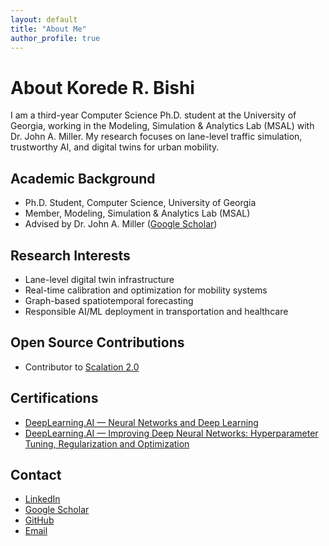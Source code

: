 ```yaml
---
layout: default
title: "About Me"
author_profile: true
---
```


# About Korede R. Bishi

I am a third-year Computer Science Ph.D. student at the University of Georgia, working in the Modeling, Simulation & Analytics Lab (MSAL) with Dr. John A. Miller. My research focuses on lane-level traffic simulation, trustworthy AI, and digital twins for urban mobility.

## Academic Background
- Ph.D. Student, Computer Science, University of Georgia
- Member, Modeling, Simulation & Analytics Lab (MSAL)
- Advised by Dr. John A. Miller ([Google Scholar](https://scholar.google.com/citations?user=K7j2Uk8AAAAJ&hl=en))

## Research Interests
- Lane-level digital twin infrastructure
- Real-time calibration and optimization for mobility systems
- Graph-based spatiotemporal forecasting
- Responsible AI/ML deployment in transportation and healthcare

## Open Source Contributions
- Contributor to [Scalation 2.0](https://github.com/scalation/scalation_2.0)

## Certifications
- [DeepLearning.AI — Neural Networks and Deep Learning](https://coursera.org/verify/1V8OP0C1JOPT)
- [DeepLearning.AI — Improving Deep Neural Networks: Hyperparameter Tuning, Regularization and Optimization](https://coursera.org/verify/NANMU1733ILS)

## Contact
- [LinkedIn](https://www.linkedin.com/in/koredebishi/)
- [Google Scholar](https://scholar.google.com/citations?user=K7j2Uk8AAAAJ&hl=en)
- [GitHub](https://github.com/koredebishi)
- [Email](mailto:korede.bishi01@gmail.com)
